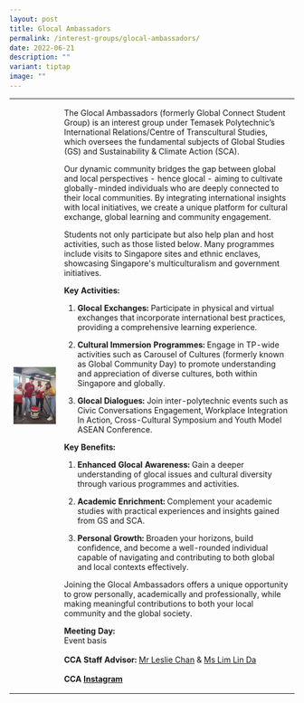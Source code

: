 ```yaml
---
layout: post
title: Glocal Ambassadors
permalink: /interest-groups/glocal-ambassadors/
date: 2022-06-21
description: ""
variant: tiptap
image: ""
---
```

<table style="minWidth: 50px">
<colgroup>
<col>
<col>
</colgroup>
<tbody>
<tr>
<td rowspan="1" colspan="1">
<div class="isomer-image-wrapper">
<img style="display:block;margin-left:auto;margin-right:auto;" height="auto" width="100%" alt="Global Connect Student Group" src="/images/CCA_global_connect_student_group.jpg">
</div>
</td>
<td rowspan="1" colspan="1">
<p>The Glocal Ambassadors (formerly Global Connect Student Group) is an interest
group under Temasek Polytechnic’s International Relations/Centre of Transcultural
Studies, which oversees the fundamental subjects of Global Studies (GS)
and Sustainability &amp; Climate Action (SCA).</p>
<p></p>
<p>Our dynamic community bridges the gap between global and local perspectives
- hence glocal - aiming to cultivate globally-minded individuals who are
deeply connected to their local communities. By integrating international
insights with local initiatives, we create a unique platform for cultural
exchange, global learning and community engagement.</p>
<p></p>
<p>Students not only participate but also help plan and host activities,
such as those listed below. Many programmes include visits to Singapore
sites and ethnic enclaves, showcasing Singapore's multiculturalism and
government initiatives.</p>
<p></p>
<p><strong>Key Activities:</strong>
</p>
<p></p>
<ol data-tight="true" class="tight">
<li>
<p><strong>Glocal Exchanges:</strong> Participate in physical and virtual
exchanges that incorporate international best practices, providing a comprehensive
learning experience.</p>
<p></p>
</li>
<li>
<p><strong>Cultural Immersion Programmes:</strong> Engage in TP-wide activities
such as Carousel of Cultures (formerly known as Global Community Day) to
promote understanding and appreciation of diverse cultures, both within
Singapore and globally.</p>
<p></p>
</li>
<li>
<p><strong>Glocal Dialogues: </strong>Join inter-polytechnic events such
as Civic Conversations Engagement, Workplace Integration In Action, Cross-Cultural
Symposium and Youth Model ASEAN Conference.</p>
</li>
</ol>
<p></p>
<p><strong>Key Benefits:</strong>
</p>
<p></p>
<ol data-tight="true" class="tight">
<li>
<p><strong>Enhanced Glocal Awareness: </strong>Gain a deeper understanding
of glocal issues and cultural diversity through various programmes and
activities.</p>
<p></p>
</li>
<li>
<p><strong>Academic Enrichment: </strong>Complement your academic studies
with practical experiences and insights gained from GS and SCA.</p>
<p></p>
</li>
<li>
<p><strong>Personal Growth: </strong>Broaden your horizons, build confidence,
and become a well-rounded individual capable of navigating and contributing
to both global and local contexts effectively.</p>
</li>
</ol>
<p></p>
<p>Joining the Glocal Ambassadors offers a unique opportunity to grow personally,
academically and professionally, while making meaningful contributions
to both your local community and the global society.</p>
<p></p>
<p><strong>Meeting Day:</strong>
<br>Event basis
<br>
<br><strong>CCA Staff Advisor:</strong>  <a href="mailto:Leslie_Chan@tp.edu.sg" rel="noopener noreferrer nofollow" target="_blank">Mr Leslie Chan</a> &amp; <a href="mailto:Lim_Lin_Da@tp.edu.sg" rel="noopener noreferrer nofollow" target="_blank">Ms Lim Lin Da</a>
<br>
<br><strong>CCA <a href="https://www.instagram.com/tp.glocal/" rel="noopener noreferrer nofollow" target="_blank">Instagram</a></strong>
</p>
</td>
</tr>
</tbody>
</table>
<p></p>